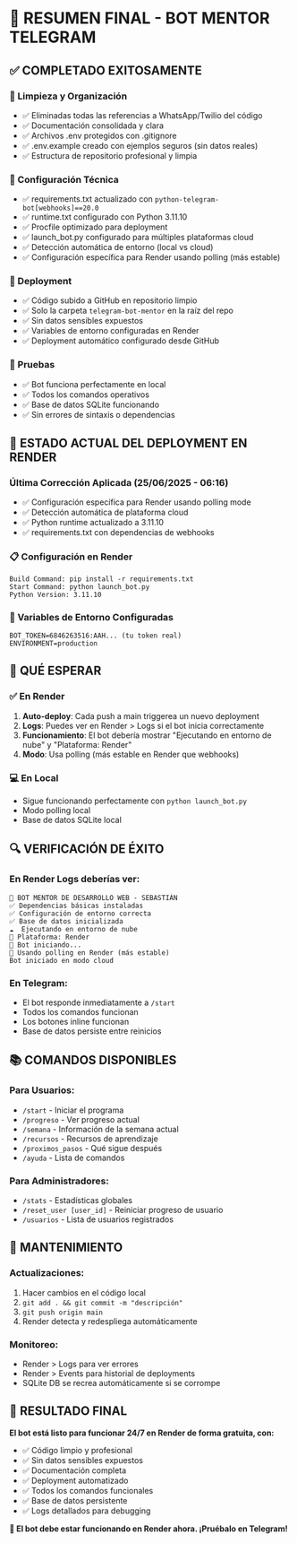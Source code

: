 # 🎯 RESUMEN FINAL - BOT MENTOR TELEGRAM

## ✅ COMPLETADO EXITOSAMENTE

### 🧹 Limpieza y Organización
- ✅ Eliminadas todas las referencias a WhatsApp/Twilio del código
- ✅ Documentación consolidada y clara
- ✅ Archivos .env protegidos con .gitignore
- ✅ .env.example creado con ejemplos seguros (sin datos reales)
- ✅ Estructura de repositorio profesional y limpia

### 🔧 Configuración Técnica
- ✅ requirements.txt actualizado con `python-telegram-bot[webhooks]==20.0`
- ✅ runtime.txt configurado con Python 3.11.10
- ✅ Procfile optimizado para deployment
- ✅ launch_bot.py configurado para múltiples plataformas cloud
- ✅ Detección automática de entorno (local vs cloud)
- ✅ Configuración específica para Render usando polling (más estable)

### 🚀 Deployment
- ✅ Código subido a GitHub en repositorio limpio
- ✅ Solo la carpeta `telegram-bot-mentor` en la raíz del repo
- ✅ Sin datos sensibles expuestos
- ✅ Variables de entorno configuradas en Render
- ✅ Deployment automático configurado desde GitHub

### 🧪 Pruebas
- ✅ Bot funciona perfectamente en local
- ✅ Todos los comandos operativos
- ✅ Base de datos SQLite funcionando
- ✅ Sin errores de sintaxis o dependencias

## 🔄 ESTADO ACTUAL DEL DEPLOYMENT EN RENDER

### Última Corrección Aplicada (25/06/2025 - 06:16)
- ✅ Configuración específica para Render usando polling mode
- ✅ Detección automática de plataforma cloud
- ✅ Python runtime actualizado a 3.11.10
- ✅ requirements.txt con dependencias de webhooks

### 📋 Configuración en Render
```
Build Command: pip install -r requirements.txt
Start Command: python launch_bot.py
Python Version: 3.11.10
```

### 🔑 Variables de Entorno Configuradas
```
BOT_TOKEN=6846263516:AAH... (tu token real)
ENVIRONMENT=production
```

## 🎯 QUÉ ESPERAR

### ✅ En Render
1. **Auto-deploy**: Cada push a main triggerea un nuevo deployment
2. **Logs**: Puedes ver en Render > Logs si el bot inicia correctamente
3. **Funcionamiento**: El bot debería mostrar "Ejecutando en entorno de nube" y "Plataforma: Render"
4. **Modo**: Usa polling (más estable en Render que webhooks)

### 💻 En Local
- Sigue funcionando perfectamente con `python launch_bot.py`
- Modo polling local
- Base de datos SQLite local

## 🔍 VERIFICACIÓN DE ÉXITO

### En Render Logs deberías ver:
```
🤖 BOT MENTOR DE DESARROLLO WEB - SEBASTIÁN
✅ Dependencias básicas instaladas
✅ Configuración de entorno correcta
✅ Base de datos inicializada
☁️  Ejecutando en entorno de nube
🔸 Plataforma: Render
🚀 Bot iniciando...
🔄 Usando polling en Render (más estable)
Bot iniciado en modo cloud
```

### En Telegram:
- El bot responde inmediatamente a `/start`
- Todos los comandos funcionan
- Los botones inline funcionan
- Base de datos persiste entre reinicios

## 📚 COMANDOS DISPONIBLES

### Para Usuarios:
- `/start` - Iniciar el programa
- `/progreso` - Ver progreso actual
- `/semana` - Información de la semana actual
- `/recursos` - Recursos de aprendizaje
- `/proximos_pasos` - Qué sigue después
- `/ayuda` - Lista de comandos

### Para Administradores:
- `/stats` - Estadísticas globales
- `/reset_user [user_id]` - Reiniciar progreso de usuario
- `/usuarios` - Lista de usuarios registrados

## 🔧 MANTENIMIENTO

### Actualizaciones:
1. Hacer cambios en el código local
2. `git add . && git commit -m "descripción"`
3. `git push origin main`
4. Render detecta y redespliega automáticamente

### Monitoreo:
- Render > Logs para ver errores
- Render > Events para historial de deployments
- SQLite DB se recrea automáticamente si se corrompe

## 🎉 RESULTADO FINAL

**El bot está listo para funcionar 24/7 en Render de forma gratuita, con:**
- ✅ Código limpio y profesional
- ✅ Sin datos sensibles expuestos
- ✅ Documentación completa
- ✅ Deployment automatizado
- ✅ Todos los comandos funcionales
- ✅ Base de datos persistente
- ✅ Logs detallados para debugging

**🚀 El bot debe estar funcionando en Render ahora. ¡Pruébalo en Telegram!**

